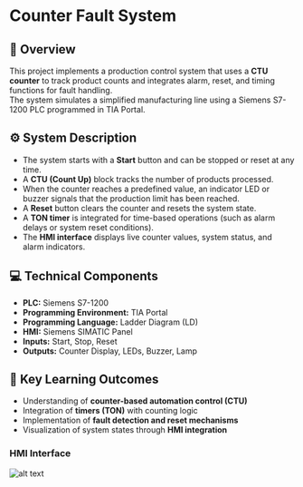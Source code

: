 # Counter Fault System

## 🧩 Overview
This project implements a production control system that uses a **CTU counter** to track product counts and integrates alarm, reset, and timing functions for fault handling.  
The system simulates a simplified manufacturing line using a Siemens S7-1200 PLC programmed in TIA Portal.

## ⚙️ System Description
- The system starts with a **Start** button and can be stopped or reset at any time.  
- A **CTU (Count Up)** block tracks the number of products processed.  
- When the counter reaches a predefined value, an indicator LED or buzzer signals that the production limit has been reached.  
- A **Reset** button clears the counter and resets the system state.  
- A **TON timer** is integrated for time-based operations (such as alarm delays or system reset conditions).  
- The **HMI interface** displays live counter values, system status, and alarm indicators.

## 💻 Technical Components
- **PLC:** Siemens S7-1200  
- **Programming Environment:** TIA Portal  
- **Programming Language:** Ladder Diagram (LD)  
- **HMI:** Siemens SIMATIC Panel  
- **Inputs:** Start, Stop, Reset  
- **Outputs:** Counter Display, LEDs, Buzzer, Lamp

## 🧠 Key Learning Outcomes
- Understanding of **counter-based automation control (CTU)**  
- Integration of **timers (TON)** with counting logic  
- Implementation of **fault detection and reset mechanisms**  
- Visualization of system states through **HMI integration**

### HMI Interface
![alt text](image.png)